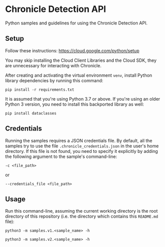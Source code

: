 # Chronicle Detection API

Python samples and guidelines for using the Chronicle Detection API.

## Setup

Follow these instructions: https://cloud.google.com/python/setup

You may skip installing the Cloud Client Libraries and the Cloud SDK, they are
unnecessary for interacting with Chronicle.

After creating and activating the virtual environment `venv`, install Python
library dependencies by running this command:

```shell
pip install -r requirements.txt
```

It is assumed that you're using Python 3.7 or above. If you're using an older
Python 3 version, you need to install this backported library as well:

```shell
pip install dataclasses
```

## Credentials

Running the samples requires a JSON credentials file. By default, all the
samples try to use the file `.chronicle_credentials.json` in the user's home
directory. If this file is not found, you need to specify it explicitly by
adding the following argument to the sample's command-line:

```shell
-c <file_path>
```

or

```shell
--credentials_file <file_path>
```

## Usage

Run this command-line, assuming the current working directory is the root
directory of this repository (i.e. the directory which contains this `README.md`
file):

```shell
python3 -m samples.v1.<sample_name> -h
```

```shell
python3 -m samples.v2.<sample_name> -h
```
